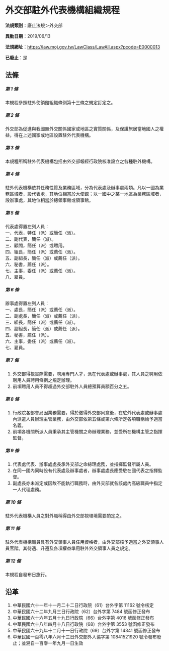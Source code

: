 # 外交部駐外代表機構組織規程

**法規類別**：廢止法規＞外交部

**異動日期**：2019/06/13  

**法規網址**：https://law.moj.gov.tw/LawClass/LawAll.aspx?pcode=E0000013

**已廢止**：是



## 法條
##### 第 1 條
本規程參照駐外使領館組織條例第十三條之規定訂定之。

##### 第 2 條
外交部為促進與我國無外交關係國家或地區之實質關係，及保護旅居當地國人之權益，得在上述國家或地區設置駐外代表機構。

##### 第 3 條
本規程所稱駐外代表機構包括由外交部報經行政院核准設立之各種駐外機構。

##### 第 4 條
駐外代表機構依其任務性質及業務區域，分為代表處及辦事處兩類。凡以一國為業務區域者，設代表處，其地位相當於大使館；以一國中之某一地區為業務區域者，設辦事處，其地位相當於總領事館或領事館。

##### 第 5 條
代表處得置左列人員：  
一、代表，特任（派）或簡任（派）。  
二、副代表，簡任（派）。  
三、顧問，簡任（派）或聘用。  
四、組長，簡任（派）或薦任（派）。  
五、副組長，簡任（派）或薦任（派）。  
六、秘書，薦任（派）。  
七、主事，委任（派）或薦任（派）。  
八、雇員。

##### 第 6 條
辦事處得置左列人員：  
一、處長，簡任（派）或薦任（派）。  
二、副處長，簡任（派）或薦任（派）。  
三、組長，簡任（派）或薦任（派）。  
四、副組長，簡任（派）或薦任（派）。  
五、秘書，薦任（派）。  
六、主事，委任（派）或薦任（派）。  
七、雇員。

##### 第 7 條
1. 外交部得視實際需要，聘用專門人才，派在代表處或辦事處，其人員之聘用依聘用人員聘用條例之規定辦理。
1. 前項聘用人員不得超過外交部駐外人員總預算員額百分之五。

##### 第 8 條
1. 行政院各部會局因業務需要，得於徵得外交部同意後，在駐外代表處或辦事處內派遣人員辦理主管業務，由外交部依第五條或第六條所定各項職稱給予適當名義。
1. 前項各機關所派人員秉承其主管機關之命辦理業務，並受所在機構主管之指揮監督。

##### 第 9 條
1. 代表處代表、辦事處處長承外交部之命綜理處務，並指揮監督所屬人員。
1. 在同一國內同時設有代表處及辦事處者，辦事處處長應受駐在國代表之指揮監督。
1. 副處長亦未派定或因故不能執行職務時，由外交部就各該處內高級職員中指定一人代理處務。

##### 第 10 條
駐外代表機構人員之對外職稱得由外交部視環境需要酌定之。

##### 第 11 條
駐外代表機構職員具有外交領事人員任用資格者，由外交部核予適當之外交領事人員官階。其待遇、升遷及各項權益準用駐外外交領事人員之規定。

##### 第 12 條
本規程自發布日施行。

## 沿革
1. 中華民國六十一年十一月二十二日行政院（61）台外字第 11162  號令核定
1. 中華民國六十二年九月三日行政院（62）台外字第 7484 號函修正發布
1. 中華民國六十六年五月十九日行政院（66）台外字第 4016 號函修正發布
1. 中華民國六十八年四月十八日行政院（68）台外字第 3553 號函修正發布
1. 中華民國六十九年十二月十一日行政院（69）台外字第 14341  號函修正發布
1. 中華民國一百零八年六月十三日外交部外人協字第 10841521920  號令發布廢止；並溯自一百零一年九月一日生效
